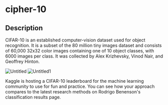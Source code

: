 # cipher-10

## Description

CIFAR-10  is an established computer-vision dataset used for object recognition. It is a subset of the 80 million tiny images dataset and consists of 60,000 32x32 color images containing one of 10 object classes, with 6000 images per class. It was collected by Alex Krizhevsky, Vinod Nair, and Geoffrey Hinton.

![Untitled](https://github.com/user-attachments/assets/4555a30e-f365-4c2d-8261-cfc2c31514be) ![Untitled1](https://github.com/user-attachments/assets/d77556e3-f672-4ef0-a802-4cbfd674abdc)

Kaggle is hosting a CIFAR-10 leaderboard for the machine learning community to use for fun and practice. You can see how your approach compares to the latest research methods on Rodrigo Benenson's classification results page.

